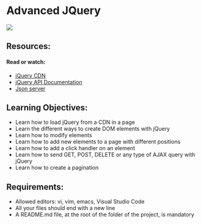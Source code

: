 # Advanced JQuery


![](https://i.imgur.com/urg0AlX.jpg)


## Resources:

#### Read or watch:
- [jQuery CDN](https://code.jquery.com/)
- [jQuery API Documentation](https://api.jquery.com/)
- [Json server](https://github.com/typicode/json-server)


## Learning Objectives:

- Learn how to load jQuery from a CDN in a page
- Learn the different ways to create DOM elements with jQuery
- Learn how to modify elements
- Learn how to add new elements to a page with different positions
- Learn how to add a click handler on an element
- Learn how to send GET, POST, DELETE or any type of AJAX query with jQuery
- Learn how to create a pagination


## Requirements:

- Allowed editors: vi, vim, emacs, Visual Studio Code
- All your files should end with a new line
- A README.md file, at the root of the folder of the project, is mandatory
